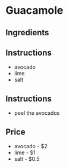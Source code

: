 # Guacamole
## Ingredients
## Instructions
* avocado
* lime
* salt
## Instructions
* peel the avocados
## Price
* avocado - $2
* lime - $1
* salt - $0.5
